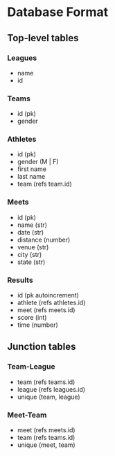 # Database Format

## Top-level tables

### Leagues

- name
- id

### Teams

- id (pk)
- gender

### Athletes

- id (pk)
- gender (M | F)
- first name
- last name
- team (refs team.id)

### Meets

- id (pk)
- name (str)
- date (str)
- distance (number)
- venue (str)
- city (str)
- state (str)

### Results

- id (pk autoincrement)
- athlete (refs athletes.id)
- meet (refs meets.id)
- score (int)
- time (number)

## Junction tables

### Team-League

- team (refs teams.id)
- league (refs leagues.id)
- unique (team, league)

### Meet-Team

- meet (refs meets.id)
- team (refs teams.id)
- unique (meet, team)
